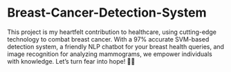 # Breast-Cancer-Detection-System
This project is my heartfelt contribution to healthcare, using cutting-edge technology to combat breast cancer. With a 97% accurate SVM-based detection system, a friendly NLP chatbot for your breast health queries, and image recognition for analyzing mammograms, we empower individuals with knowledge. Let’s turn fear into hope! 💪💕
